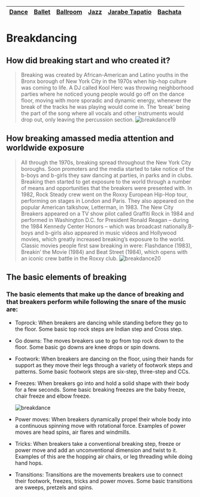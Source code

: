 | [Dance](dance.md)    | [Ballet](ballet.md)   | [Ballroom](ballroom.md) |  [Jazz](jazz.md)    | [Jarabe Tapatio](jarabeTapatio.md)  |[Bachata](bachata.md)    |
| -------- |-------| -----| -------- |-------| -------| 

# Breakdancing

## How did breaking start and who created it?
>Breaking was created by African-American and Latino youths in the Bronx borough of New York City in the 1970s when hip-hop culture was coming to life. A DJ called Kool Herc was throwing neighborhood parties where he noticed young people would go off on the dance floor, moving with more sporadic and dynamic energy, whenever the break of the tracks he was playing would come in. The ‘break’ being the part of the song where all vocals and other instruments would drop out, only leaving the percussion section.
![breakdance19](breakdance19.webp)

## How breaking amassed media attention and worldwide exposure
>All through the 1970s, breaking spread throughout the New York City boroughs. Soon promoters and the media started to take notice of the b-boys and b-girls they saw dancing at parties, in parks and in clubs. Breaking then started to get exposure to the world through a number of means and opportunities that the breakers were presented with. In 1982, Rock Steady crew went on the Roxxy European Hip-Hop tour, performing on stages in London and Paris. They also appeared on the popular American talkshow, Letterman, in 1983. The New City Breakers appeared on a TV show pilot called Graffiti Rock in 1984 and performed in Washington D.C. for President Ronald Reagan – during the 1984 Kennedy Center Honors – which was broadcast nationally.B-boys and b-girls also appeared in music videos and Hollywood movies, which greatly increased breaking’s exposure to the world. Classic movies people first saw breaking in were: Flashdance (1983), Breakin’ the Movie (1984) and Beat Street (1984), which opens with an iconic crew battle in the Roxxy club.
![breakdance20](https://github.com/user-attachments/assets/457db2bf-e80b-41a4-9f1c-e26bae12e9b0)

## The basic elements of breaking
### The basic elements that make up the dance of breaking and that breakers perform while following the snare of the music are:

- Toprock: When breakers are dancing while standing before they go to the floor. Some basic top rock steps are Indian step and Cross step.
- Go downs: The moves breakers use to go from top rock down to the floor. Some basic go downs are knee drops or spin downs.
- Footwork: When breakers are dancing on the floor, using their hands for support as they move their legs through a variety of footwork steps and patterns. Some basic footwork steps are six-step, three-step and CCs.
- Freezes: When breakers go into and hold a solid shape with their body for a few seconds. Some basic breaking freezes are the baby freeze, chair freeze and elbow freeze.

    ![breakdance](breakdance.avif)

- Power moves: When breakers dynamically propel their whole body into a continuous spinning move with rotational force. Examples of power moves are head spins, air flares and windmills.
- Tricks: When breakers take a conventional breaking step, freeze or power move and add an unconventional dimension and twist to it. Examples of this are the hopping air chairs, or leg threading while doing hand hops.
- Transitions: Transitions are the movements breakers use to connect their footwork, freezes, tricks and power moves. Some basic transitions are sweeps, pretzels and spins.
